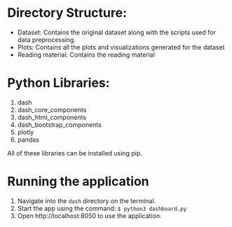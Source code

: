 # Directory Structure:
 - Dataset: Contains the original dataset along with the scripts used for data preprocessing.
 - Plots: Contains all the plots and visualizations generated for the dataset
 - Reading material: Contains the reading material

# Python Libraries:
1. dash
2. dash_core_components
3. dash_html_components
4. dash_bootstrap_components
5. plotly
6. pandas

All of these libraries can be installed using pip.

# Running the application
1. Navigate into the `dash` directory on the terminal.
2. Start the app using the command: ```$ python3 dashboard.py```
3. Open http://localhost:8050 to use the application. 

